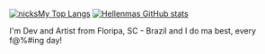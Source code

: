 [![nicksMy Top Langs](https://github-readme-stats.vercel.app/api/top-langs/?username=nicksMy&theme=dracula&layout=compact)](https://github.com/nicksMy/github-readme-stats)
[![Hellenmas GitHub stats](https://github-readme-stats.vercel.app/api?username=nicksMy&theme=dracula&layout=compact)](https://github.com/nicksMy/github-readme-stats)

I'm Dev and Artist from Floripa, SC - Brazil and I do ma best, every f@%#ing day!
